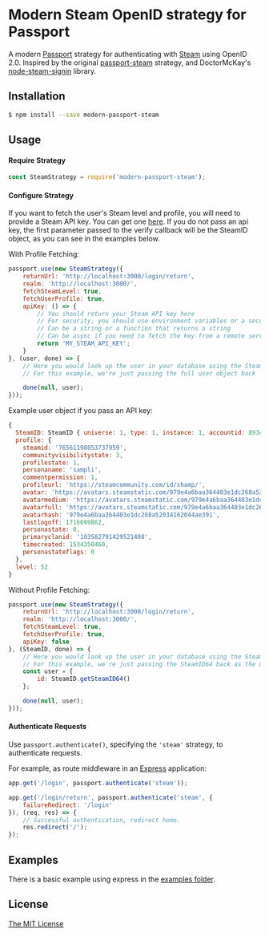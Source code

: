 # Modern Steam OpenID strategy for Passport

A modern [Passport](https://github.com/jaredhanson/passport) strategy for authenticating
with [Steam](http://steamcommunity.com/) using OpenID 2.0. Inspired by the original [passport-steam](https://raw.githubusercontent.com/liamcurry/passport-steam) strategy, and DoctorMcKay's [node-steam-signin](https://github.com/DoctorMcKay/node-steam-signin) library.

## Installation

```bash
$ npm install --save modern-passport-steam
```

## Usage

#### Require Strategy

```js
const SteamStrategy = require('modern-passport-steam');
```

#### Configure Strategy

If you want to fetch the user's Steam level and profile, you will need to provide a Steam API key. You can get one [here](https://steamcommunity.com/dev/apikey).
If you do not pass an api key, the first parameter passed to the verify callback will be the SteamID object, as you can see in the examples below.

With Profile Fetching:
```js
passport.use(new SteamStrategy({
	returnUrl: 'http://localhost:3000/login/return',
	realm: 'http://localhost:3000/',
	fetchSteamLevel: true,
	fetchUserProfile: true,
	apiKey: () => {
		// You should return your Steam API key here
		// For security, you should use environment variables or a secure key management service
		// Can be a string or a function that returns a string
		// Can be async if you need to fetch the key from a remote service!
		return 'MY_STEAM_API_KEY';
	}
}, (user, done) => {
	// Here you would look up the user in your database using the SteamID
	// For this example, we're just passing the full user object back

	done(null, user);
}));
```

Example user object if you pass an API key:
```js
{
  SteamID: SteamID { universe: 1, type: 1, instance: 1, accountid: 893472231 },
  profile: {
    steamid: '76561198853737959',
    communityvisibilitystate: 3,
    profilestate: 1,
    personaname: 'sampli',
    commentpermission: 1,
    profileurl: 'https://steamcommunity.com/id/shamp/',
    avatar: 'https://avatars.steamstatic.com/979e4a6baa364403e1dc268a52034162044ae391.jpg',
    avatarmedium: 'https://avatars.steamstatic.com/979e4a6baa364403e1dc268a52034162044ae391_medium.jpg',
    avatarfull: 'https://avatars.steamstatic.com/979e4a6baa364403e1dc268a52034162044ae391_full.jpg',
    avatarhash: '979e4a6baa364403e1dc268a52034162044ae391',
    lastlogoff: 1716699862,
    personastate: 0,
    primaryclanid: '103582791429521408',
    timecreated: 1534350460,
    personastateflags: 0
  },
  level: 52
}
```

Without Profile Fetching:
```js
passport.use(new SteamStrategy({
	returnUrl: 'http://localhost:3000/login/return',
	realm: 'http://localhost:3000/',
	fetchSteamLevel: true,
	fetchUserProfile: true,
	apiKey: false
}, (SteamID, done) => {
	// Here you would look up the user in your database using the SteamID
	// For this example, we're just passing the SteamID64 back as the user id
	const user = {
		id: SteamID.getSteamID64()
	};

	done(null, user);
}));
```

#### Authenticate Requests

Use `passport.authenticate()`, specifying the `'steam'` strategy, to authenticate requests.

For example, as route middleware in an [Express](http://expressjs.com/) application:

```js
app.get('/login', passport.authenticate('steam'));

app.get('/login/return', passport.authenticate('steam', {
	failureRedirect: '/login'
}), (req, res) => {
	// Successful authentication, redirect home.
	res.redirect('/');
});
```

## Examples

There is a basic example using express in the [examples folder](https://github.com/easton36/modern-steam-passport/tree/master/examples/express).

## License

[The MIT License](https://github.com/easton36/modern-steam-passport/blob/master/LICENSE)
